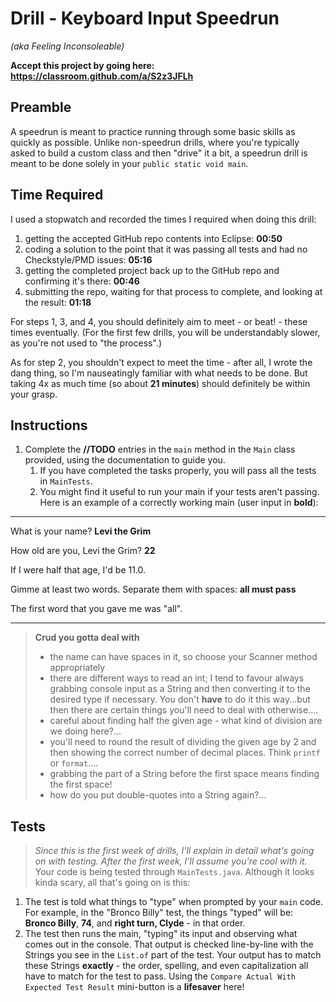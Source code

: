 # Drill - Keyboard Input Speedrun

_(aka Feeling Inconsoleable)_

**Accept this project by going here: https://classroom.github.com/a/S2z3JFLh**

## Preamble

A speedrun is meant to practice running through some basic skills as quickly as possible. Unlike non-speedrun drills, where you're typically asked to build a custom class and then "drive" it a bit, a speedrun drill is meant to be done solely in your `public static void main`.

## Time Required

I used a stopwatch and recorded the times I required when doing this drill:

1. getting the accepted GitHub repo contents into Eclipse: **00:50**
2. coding a solution to the point that it was passing all tests and had no Checkstyle/PMD issues: **05:16**
3. getting the completed project back up to the GitHub repo and confirming it's there: **00:46**
4. submitting the repo, waiting for that process to complete,  and looking at the result: **01:18**

For steps 1, 3, and 4, you should definitely aim to meet - or beat! - these times eventually. (For the first few drills, you will be understandably slower, as you're not used to "the process".)

As for step 2, you shouldn't expect to meet the time - after all, I wrote the dang thing, so I'm nauseatingly familiar with what needs to be done. But taking 4x as much time (so about **21 minutes**) should definitely be within your grasp.

## Instructions

1. Complete the **//TODO** entries in the `main` method in the `Main` class provided, using the documentation to guide you.
   1. If you have completed the tasks properly, you will pass all the tests in `MainTests`.
   2. You might find it useful to run your main if your tests aren't passing. Here is an example of a correctly working main (user input in **bold**):

---

What is your name? **Levi the Grim**  

How old are you, Levi the Grim? **22**

If I were half that age, I'd be 11.0.  

Gimme at least two words. Separate them with spaces: **all must pass**  

The first word that you gave me was "all".  

---

> **Crud you gotta deal with**
> - the name can have spaces in it, so choose your Scanner method appropriately
> - there are different ways to read an int; I tend to favour always grabbing console input as a String and then converting it to the desired type if necessary. You don't **have** to do it this way...but then there are certain things you'll need to deal with otherwise....
> - careful about finding half the given age - what kind of division are we doing here?...
> - you'll need to round the result of dividing the given age by 2 and then showing the correct number of decimal places. Think `printf` or `format`....
> - grabbing the part of a String before the first space means finding the first space!
> - how do you put double-quotes into a String again?...


## Tests

> *Since this is the first week of drills, I'll explain in detail what's going on with testing. After the first week, I'll assume you're cool with it.*
Your code is being tested through `MainTests.java`. Although it looks kinda scary, all that's going on is this:

1. The test is told what things to "type" when prompted by your `main` code. For example, in the "Bronco Billy" test, the things "typed" will be: **Bronco Billy**, **74**, and **right turn, Clyde** - in that order.
2. The test then runs the main, "typing" its input and observing what comes out in the console. That output is checked line-by-line with the Strings you see in the `List.of` part of the test. Your output has to match these Strings **exactly** - the order, spelling, and even capitalization all have to match for the test to pass. Using the `Compare Actual With Expected Test Result` mini-button is a **lifesaver** here!